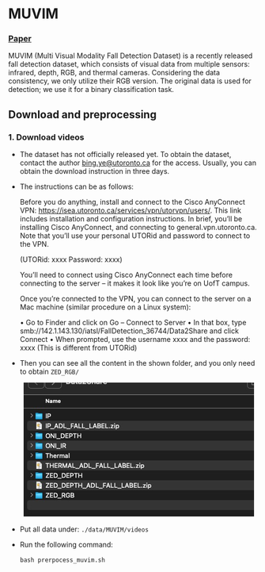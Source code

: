 # MUVIM

### [Paper](https://arxiv.org/pdf/2206.12740.pdf)

MUVIM  (Multi Visual Modality Fall Detection Dataset) is a recently released fall detection dataset, which consists of visual data from multiple sensors: infrared, depth, RGB, and thermal cameras. Considering the data consistency, we only utilize their RGB version. The original data is used for detection; we use it for a binary classification task.

## Download and preprocessing

### 1. Download videos

- The dataset has not officially released yet. To obtain the dataset, contact the author bing.ye@utoronto.ca for the access. Usually, you can obtain the download instruction in three days. 

- The instructions can be as follows:

    Before you do anything, install and connect to the Cisco AnyConnect VPN:  https://isea.utoronto.ca/services/vpn/utorvpn/users/.  This link includes installation and configuration instructions.  In brief, you’ll be installing Cisco AnyConnect, and connecting to general.vpn.utoronto.ca.  Note that you’ll use your personal UTORid and password to connect to the VPN. 

    (UTORid: xxxx    Password: xxxx)

    You’ll need to connect using Cisco AnyConnect each time before connecting to the server – it makes it look like you’re on UofT campus.
    
    Once you’re connected to the VPN, you can connect to the server on a Mac machine (similar procedure on a Linux system):
    
    • Go to Finder and click on Go – Connect to Server
    • In that box, type smb://142.1.143.130/iatsl/FallDetection_36744/Data2Share and click Connect
    • When prompted, use the username xxxx and the password:  xxxx (This is different from UTORid)

- Then you can see all the content in the shown folder, and you only need to obtain `ZED_RGB/`

    <div align="center">
        <img src="folder.jpeg">
    </div>

- Put all data under:  `./data/MUVIM/videos`

- Run the following command: 
    ```
    bash prerpocess_muvim.sh
    ```
